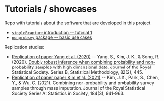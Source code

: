 # Tutorials / showcases

Repo with tutorials about the software that are developed in this project

+ [`singleRcapture` introduction -- tutorial 1](2022-06-15-singleRcapture-showcase.Rmd)
+ [`nonprobsvy` package -- basic use cases](https://htmlpreview.github.io/?https://github.com/ncn-foreigners/software-tutorials/main/2023-08-06-basic-usecases.html)

Replication studies:

  + [Replication of paper Yang et al. (2020)](https://htmlpreview.github.io/?https://github.com/ncn-foreigners/software-tutorials/main/2023-08-20-replicate-yang2020.html) -- Yang, S., Kim, J. K., & Song, R. (2020). [Doubly robust inference when combining probability and non-probability samples with high dimensional data](https://academic.oup.com/jrsssb/article/82/2/445/7056072). Journal of the Royal Statistical Society. Series B, Statistical Methodology, 82(2), 445.
  + [Replication of paper paper Kim et al. (2021)](https://htmlpreview.github.io/?https://github.com/ncn-foreigners/software-tutorials/main/2023-08-20-replicate-kim2021.html) -- Kim, J. K., Park, S., Chen, Y., & Wu, C. (2021). Combining non-probability and probability survey samples through mass imputation. Journal of the Royal Statistical Society Series A: Statistics in Society, 184(3), 941-963.
